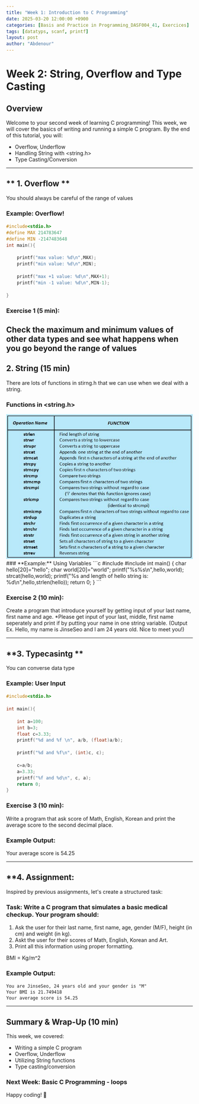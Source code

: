 ```yaml
---
title: "Week 1: Introduction to C Programming"
date: 2025-03-20 12:00:00 +0900
categories: [Basis and Practice in Programming_DASF004_41, Exercices]
tags: [datatyps, scanf, printf]
layout: post
author: "Abdenour"
---
```


# Week 2: String, Overflow and Type Casting

## Overview
Welcome to your second week of learning C programming! 
This week, we will cover the basics of writing and running a simple C program. By the end of this tutorial, you will:
- Overflow, Underflow
- Handling String with <string.h> 
- Type Casting/Conversion

---

## ** 1. Overflow **
You should always be careful of the range of values

### **Example:** Overflow!
```c
#include<stdio.h>
#define MAX 214783647
#define MIN -2147483648
int main(){

    printf("max value: %d\n",MAX);
    printf("min value: %d\n",MIN);

    printf("max +1 value: %d\n",MAX+1);
    printf("min -1 value: %d\n",MIN-1);

}
```
### **Exercise 1 (5 min):**
Check the maximum and minimum values of other data types and see what happens when you go beyond the range of values
---
## **2. String (15 min)**
There are lots of functions in stirng.h that we can use when we deal with a string.
### **Functions in <string.h>**
<img src="assets/strings.JPG"/>
### **Example:** Using Variables
```c
#include <stdio.h>
#include <string.h>
int main() {
    char hello[20]="hello";
    char world[20]="world";
    printf("%s%s\n",hello,world);
    strcat(hello,world);
    printf("%s and length of hello string is: %d\n",hello,strlen(hello));
    return 0;
}
```

### **Exercise 2 (10 min):**
Create a program that introduce yourself by getting input of your last name, first name and age.
*Please get input of your last, middle, first name seperately and print if by putting your name in one string variable.
(Output Ex. Hello, my name is JinseSeo and I am 24 years old. Nice to meet you!)

---

## **3. Typecasintg **
You can converse data type 

### **Example:** User Input
```c
#include<stdio.h>

int main(){

    int a=100;
    int b=3;
    float c=3.33;
    printf("%d and %f \n", a/b, (float)a/b);

    printf("%d and %f\n", (int)c, c);

    c=a/b;
    a=3.33;
    printf("%f and %d\n", c, a);
    return 0;
}
```

### **Exercise 3 (10 min):**
Write a program that ask score of Math, English, Korean and print the average score to the second decimal place.

### **Example Output:**
Your average score is 54.25

---

## **4. Assignment:
Inspired by previous assignments, let's create a structured task:

### **Task:** Write a C program that simulates a basic medical checkup. Your program should:
1. Ask the user for their last name, first name, age, gender (M/F), height (in cm) and weight (in kg).
2. Askt the user for their scores of Math, English, Korean and Art.
3. Print all this information using proper formatting.

BMI = Kg/m^2

### **Example Output:**
```
You are JinseSeo, 24 years old and your gender is "M"
Your BMI is 21.749418
Your average score is 54.25
```

---

## **Summary & Wrap-Up (10 min)**
This week, we covered:
- Writing a simple C program
- Overflow, Underflow
- Utilizing String functions 
- Type casting/conversion

### **Next Week:** Basic C Programming - loops

Happy coding! 🚀
